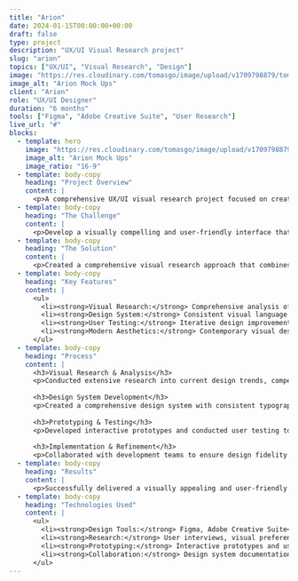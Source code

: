 ```yaml
---
title: "Arion"
date: 2024-01-15T00:00:00+00:00
draft: false
type: project
description: "UX/UI Visual Research project"
slug: "arion"
topics: ["UX/UI", "Visual Research", "Design"]
image: "https://res.cloudinary.com/tomasgo/image/upload/v1709798879/tomas-master/img/arion_mockup.jpg"
image_alt: "Arion Mock Ups"
client: "Arion"
role: "UX/UI Designer"
duration: "6 months"
tools: ["Figma", "Adobe Creative Suite", "User Research"]
live_url: "#"
blocks:
  - template: hero
    image: "https://res.cloudinary.com/tomasgo/image/upload/v1709798879/tomas-master/img/arion_mockup.jpg"
    image_alt: "Arion Mock Ups"
    image_ratio: "16-9"
  - template: body-copy
    heading: "Project Overview"
    content: |
      <p>A comprehensive UX/UI visual research project focused on creating intuitive and visually appealing user interfaces. This project involved extensive visual research, user testing, and the development of modern design systems.</p>
  - template: body-copy
    heading: "The Challenge"
    content: |
      <p>Develop a visually compelling and user-friendly interface that meets modern design standards while ensuring excellent usability and accessibility across different devices and platforms.</p>
  - template: body-copy
    heading: "The Solution"
    content: |
      <p>Created a comprehensive visual research approach that combines user-centered design principles with modern visual aesthetics. The solution includes a cohesive design system, intuitive navigation patterns, and optimized visual hierarchy.</p>
  - template: body-copy
    heading: "Key Features"
    content: |
      <ul>
        <li><strong>Visual Research:</strong> Comprehensive analysis of design trends and user preferences</li>
        <li><strong>Design System:</strong> Consistent visual language and component library</li>
        <li><strong>User Testing:</strong> Iterative design improvements based on user feedback</li>
        <li><strong>Modern Aesthetics:</strong> Contemporary visual design that appeals to target users</li>
      </ul>
  - template: body-copy
    heading: "Process"
    content: |
      <h3>Visual Research & Analysis</h3>
      <p>Conducted extensive research into current design trends, competitor analysis, and user visual preferences to inform design decisions.</p>
      
      <h3>Design System Development</h3>
      <p>Created a comprehensive design system with consistent typography, color palettes, and component libraries.</p>
      
      <h3>Prototyping & Testing</h3>
      <p>Developed interactive prototypes and conducted user testing to validate design decisions and improve usability.</p>
      
      <h3>Implementation & Refinement</h3>
      <p>Collaborated with development teams to ensure design fidelity and made iterative improvements based on feedback.</p>
  - template: body-copy
    heading: "Results"
    content: |
      <p>Successfully delivered a visually appealing and user-friendly interface that received positive feedback from users and stakeholders, with improved engagement metrics and user satisfaction scores.</p>
  - template: body-copy
    heading: "Technologies Used"
    content: |
      <ul>
        <li><strong>Design Tools:</strong> Figma, Adobe Creative Suite</li>
        <li><strong>Research:</strong> User interviews, visual preference surveys</li>
        <li><strong>Prototyping:</strong> Interactive prototypes and user flow mapping</li>
        <li><strong>Collaboration:</strong> Design system documentation and handoff</li>
      </ul>
---
```

